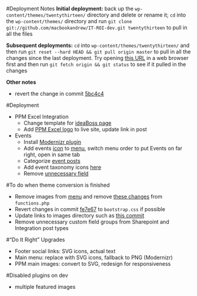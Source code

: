 #Deployment Notes
 **Initial deployment:** back up the `wp-content/themes/twentythirteen/` directory and delete or rename it; `cd` into the `wp-content/themes/` directory and run `git clone git://github.com/macbookandrew/IT-ROI-dev.git twentythirteen` to pull in all the files

**Subsequent deployments:** `cd` into `wp-content/themes/twentythirteen/` and then run `git reset --hard HEAD && git pull origin master` to pull in all the changes since the last deployment. Try opening [this URL](http://itroisolutions.com/git-pull-DTh1frHRSybxQ1blQn5fl.php) in a web browser first and then run `git fetch origin && git status` to see if it pulled in the changes

**Other notes**

 - revert the change in commit [5bc4c4](https://github.com/macbookandrew/IT-ROI-dev/commit/5bc4c4a9f5f642d0c9181fa8c709294f437a6f89)

#Deployment
 - PPM Excel Integration
     - Change template for [ideaBoss page](https://itroisolutions.com/wp-admin/post.php?post=3396&action=edit)
     - Add [PPM Excel logo](http://dev.itroisolutions.com/wp-content/uploads/2014/01/ppm-excel-interface-logo.png) to live site, update link in post
 - Events
     - Install [Modernizr plugin](https://downloads.wordpress.org/plugin/modernizr.2.8.3.zip)
     - Add events [icon](https://github.com/Pressed-Solutions/IT-ROI-dev/blob/8c0228ce55cf3ad290546de78418c503d3645bde/images/menu-icons-embedded/Events.png) to [menu](https://itroisolutions.com/wp-admin/nav-menus.php), switch menu order to put Events on far right, open in same tab
     - Categorize [event posts](https://itroisolutions.com/wp-admin/edit.php?post_type=event)
     - Add event taxonomy icons [here](https://itroisolutions.com/wp-admin/edit-tags.php?taxonomy=event_type&post_type=event)
     - Remove [unnecessary field](https://itroisolutions.com/wp-admin/post.php?post=3230)

#To do when theme conversion is finished
 - Remove images from [menu](https://itroisolutions.com/wp-admin/nav-menus.php) and remove [these changes](https://github.com/macbookandrew/IT-ROI-dev/commit/944cef2) from `functions.php`
 - Revert changes in commit [fe7e67](http://github.com/macbookandrew/IT-ROI-dev/commit/fe7e6787b312038ded629c46b0c8075073c00d4d) to `bootstrap.css` if possible
 - Update links to images directory such as [this commit](https://github.com/Pressed-Solutions/IT-ROI-dev/commit/3bfd09dc040f4f8046081360e2771929ac1c7aaf)
 - Remove unnecessary custom field groups from Sharepoint and Integration post types

#“Do It Right” Upgrades
 - Footer social links: SVG icons, actual text
 - Main menu: replace with SVG icons, fallback to PNG (Modernizr)
 - PPM main images: convert to SVG, redesign for responsiveness

#Disabled plugins on dev
 - multiple featured images
